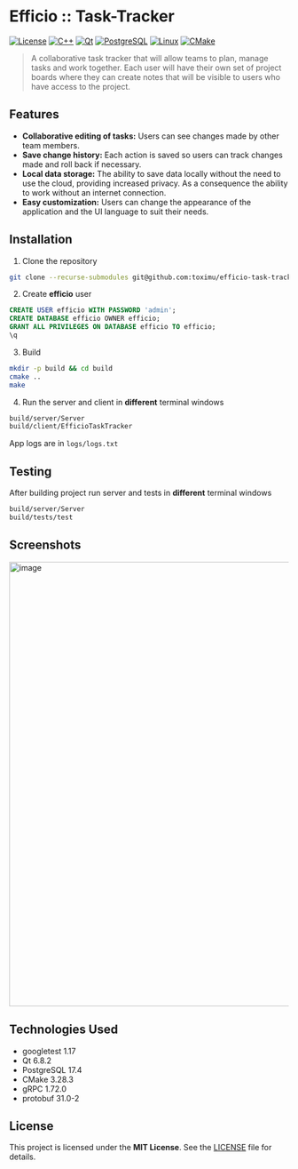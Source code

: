# Efficio :: Task-Tracker

[![License](https://img.shields.io/badge/License-MIT-yellow?style=for-the-badge)](https://opensource.org/licenses/MIT)
[![C++](https://img.shields.io/badge/C++-00599C?style=for-the-badge&logo=c%2B%2B&logoColor=white)](https://isocpp.org/)
[![Qt](https://img.shields.io/badge/Qt-41CD52?style=for-the-badge&logo=qt&logoColor=white)](https://www.qt.io/)
[![PostgreSQL](https://img.shields.io/badge/PostgreSQL-4169E1?style=for-the-badge&logo=postgresql&logoColor=white)](https://www.postgresql.org/)
[![Linux](https://img.shields.io/badge/Linux-FCC624?style=for-the-badge&logo=linux&logoColor=black)](https://www.linux.org/)
[![CMake](https://img.shields.io/badge/CMake-064F8C?style=for-the-badge&logo=cmake&logoColor=white)](https://cmake.org/)

> A collaborative task tracker that will allow teams to plan, manage tasks and work together. Each user will have their own set of project boards where they can create notes that will be visible to users who have access to the project.

## Features

- **Collaborative editing of tasks:** Users can see changes made by other team members.
- **Save change history:** Each action is saved so users can track changes made and roll back if necessary.
- **Local data storage:** The ability to save data locally without the need to use the cloud, providing increased privacy. As a consequence the ability to work without an internet connection.
- **Easy customization:** Users can change the appearance of the application and the UI language to suit their needs.

## Installation

1. Clone the repository

```bash
git clone --recurse-submodules git@github.com:toximu/efficio-task-tracker.git
```

2. Create **efficio** user

```SQL
CREATE USER efficio WITH PASSWORD 'admin';
CREATE DATABASE efficio OWNER efficio;
GRANT ALL PRIVILEGES ON DATABASE efficio TO efficio;
\q
```

3. Build

```bash
mkdir -p build && cd build
cmake ..
make
```

4. Run the server and client in __different__ terminal windows

```bash
build/server/Server
build/client/EfficioTaskTracker
```

App logs are in `logs/logs.txt`

## Testing

After building project run server and tests in __different__ terminal windows

```bash
build/server/Server
build/tests/test
```

## Screenshots
<img width="800" alt="image" src="https://github.com/user-attachments/assets/b7dcbcde-a283-474a-b4f9-ca596ceabcf0" />

## Technologies Used
- googletest 1.17
- Qt 6.8.2
- PostgreSQL 17.4
- CMake 3.28.3
- gRPC 1.72.0
- protobuf 31.0-2

## License

This project is licensed under the **MIT License**. See the [LICENSE](https://github.com/toximu/efficio-task-tracker/blob/main/LICENSE) file for details.
